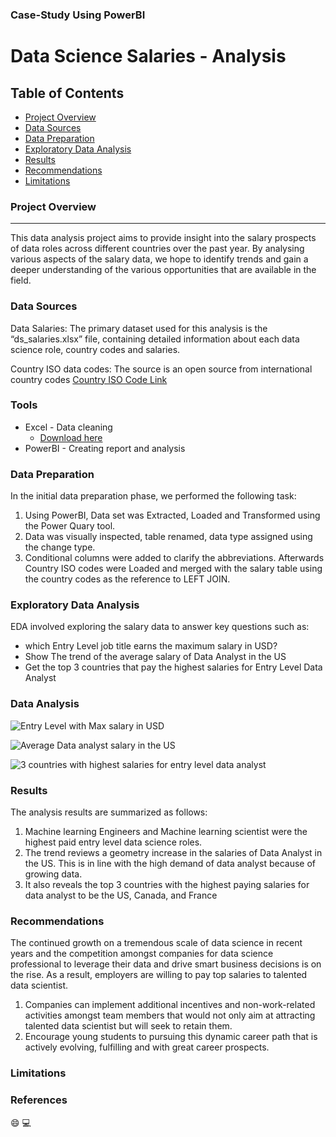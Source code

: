 ### Case-Study Using PowerBI
# Data Science Salaries - Analysis

## Table of Contents

- [Project Overview](#project-overview)
- [Data Sources](#data-sources)
- [Data Preparation](#data-preparation)
- [Exploratory Data Analysis](#exploratory-data-analysis)
- [Results](#results)
- [Recommendations](#recommendations)
- [Limitations](#limitations)



### Project Overview
---

This data analysis project aims to provide insight into the salary prospects of data roles across different countries over the past year. By analysing various aspects of the salary data, we hope to identify trends and gain a deeper understanding of the various opportunities that are available in the field.

### Data Sources

Data Salaries: The primary dataset used for this analysis is the “ds_salaries.xlsx” file, containing detailed information about each data science role, country codes and salaries.

Country ISO data codes: The source is an open source from international country codes [Country ISO Code Link](https://www.worlddata.info/countrycodes.php) 

### Tools

- Excel - Data cleaning
  - [Download here](https://microsoft.com)
- PowerBI - Creating report and analysis


### Data Preparation

In the initial data preparation phase, we performed the following task:
1. Using PowerBI, Data set was Extracted, Loaded and Transformed using the Power Quary tool.
2. Data was visually inspected, table renamed, data type assigned using the change type.
3. Conditional columns were added to clarify the abbreviations. Afterwards Country ISO codes were Loaded and merged with the salary table using the country codes as the reference to LEFT JOIN.

### Exploratory Data Analysis

EDA involved exploring the salary data to answer key questions such as:

- which Entry Level job title earns the maximum salary in USD?
- Show The trend of the average salary of Data Analyst in the US
- Get the top 3 countries that pay the highest salaries for Entry Level Data Analyst

### Data Analysis

![Entry Level with Max  salary in USD](https://github.com/mbakweich/Data-Science-Salaries_Case-Study/assets/147742980/58d2b030-3bcb-4b4a-9b63-f547981e7439)

![Average Data analyst salary in the US](https://github.com/mbakweich/Data-Science-Salaries_Case-Study/assets/147742980/bddbe7ea-07ec-4c8d-a8bd-8fc0521562e3)

![3 countries with highest salaries for entry level data analyst](https://github.com/mbakweich/Data-Science-Salaries_Case-Study-Using-POWERBI/assets/147742980/487f1b12-2289-4f4f-a3af-4194944f7031)



### Results

The analysis results are summarized as follows:
1. Machine learning Engineers and Machine learning scientist were the highest paid entry level data science roles.
2. The trend reviews a geometry increase in the salaries of Data Analyst in the US. This is in line with the high demand of data analyst because of growing data.
3. It also reveals the top 3 countries with the highest paying salaries for data analyst to be the US, Canada, and France

### Recommendations

The continued growth on a tremendous scale of data science in recent years and the competition amongst companies for data science professional to leverage their data and drive smart business decisions is on the rise. As a result, employers are willing to pay top salaries to talented data scientist. 
1. Companies can implement additional incentives and non-work-related activities amongst team members that would not only aim at attracting talented data scientist but will seek to retain them.
2. Encourage young students to pursuing this dynamic career path that is actively evolving, fulfilling and with great career prospects.

### Limitations


### References

😄
💻



